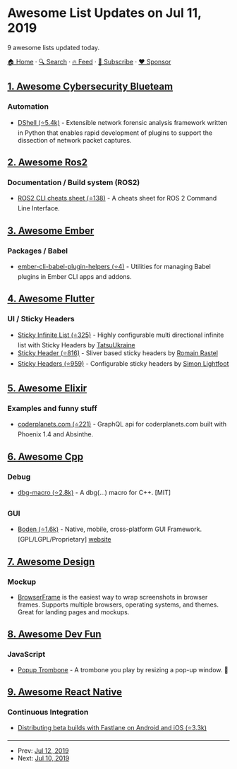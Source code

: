 # Awesome List Updates on Jul 11, 2019

9 awesome lists updated today.

[🏠 Home](/README.md) · [🔍 Search](https://www.trackawesomelist.com/search/) · [🔥 Feed](https://www.trackawesomelist.com/rss.xml) · [📮 Subscribe](https://trackawesomelist.us17.list-manage.com/subscribe?u=d2f0117aa829c83a63ec63c2f&id=36a103854c) · [❤️  Sponsor](https://github.com/sponsors/theowenyoung)



## [1. Awesome Cybersecurity Blueteam](/content/fabacab/awesome-cybersecurity-blueteam/README.md)

### Automation

*   [DShell (⭐5.4k)](https://github.com/USArmyResearchLab/Dshell) - Extensible network forensic analysis framework written in Python that enables rapid development of plugins to support the dissection of network packet captures.

## [2. Awesome Ros2](/content/fkromer/awesome-ros2/README.md)

### Documentation / Build system (ROS2)

*   [ROS2 CLI cheats sheet (⭐138)](https://github.com/artivis/ros2_cheats_sheet/blob/master/cli/cli_cheats_sheet.pdf) - A cheats sheet for ROS 2 Command Line Interface.

## [3. Awesome Ember](/content/ember-community-russia/awesome-ember/README.md)

### Packages / Babel

*   [ember-cli-babel-plugin-helpers (⭐4)](https://github.com/dfreeman/ember-cli-babel-plugin-helpers) - Utilities for managing Babel plugins in Ember CLI apps and addons.

## [4. Awesome Flutter](/content/Solido/awesome-flutter/README.md)

### UI / Sticky Headers

*   [Sticky Infinite List (⭐325)](https://github.com/TatsuUkraine/flutter_sticky_infinite_list) <!--stargazers:TatsuUkraine/flutter_sticky_infinite_list--> - Highly configurable multi directional infinite list with Sticky Headers by [TatsuUkraine](https://github.com/TatsuUkraine)
*   [Sticky Header (⭐816)](https://github.com/letsar/flutter_sticky_header) <!--stargazers:letsar/flutter_sticky_header--> - Sliver based sticky headers by [Romain Rastel](https://github.com/letsar)
*   [Sticky Headers (⭐959)](https://github.com/slightfoot/flutter_sticky_headers) <!--stargazers:slightfoot/flutter_sticky_headers--> - Configurable sticky headers by [Simon Lightfoot](http://www.devangels.london/)

## [5. Awesome Elixir](/content/h4cc/awesome-elixir/README.md)

### Examples and funny stuff

*   [coderplanets.com (⭐221)](https://github.com/coderplanets/coderplanets_server) - GraphQL api for coderplanets.com built with Phoenix 1.4 and Absinthe.

## [6. Awesome Cpp](/content/fffaraz/awesome-cpp/README.md)

### Debug

*   [dbg-macro (⭐2.8k)](https://github.com/sharkdp/dbg-macro) - A dbg(…) macro for C++. \[MIT]

### GUI

*   [Boden (⭐1.6k)](https://github.com/AshampooSystems/boden) - Native, mobile, cross-platform GUI Framework. \[GPL/LGPL/Proprietary] [website](https://www.boden.io)

## [7. Awesome Design](/content/gztchan/awesome-design/README.md)

### Mockup

*   [BrowserFrame](https://browserframe.com/) is the easiest way to wrap screenshots in browser frames. Supports multiple browsers, operating systems, and themes. Great for landing pages and mockups.

## [8. Awesome Dev Fun](/content/mislavcimpersak/awesome-dev-fun/README.md)

### JavaScript

*   [Popup Trombone](https://matthewrayfield.com/goodies/popup-trombone/) - A trombone you play by resizing a pop-up window. 🎺

## [9. Awesome React Native](/content/jondot/awesome-react-native/README.md)

### Continuous Integration

*   [Distributing beta builds with Fastlane on Android and iOS (⭐3.3k)](https://github.com/thecodingmachine/react-native-boilerplate/blob/master/docs/beta%20builds.md)

---

- Prev: [Jul 12, 2019](/content/2019/07/12/README.md)
- Next: [Jul 10, 2019](/content/2019/07/10/README.md)